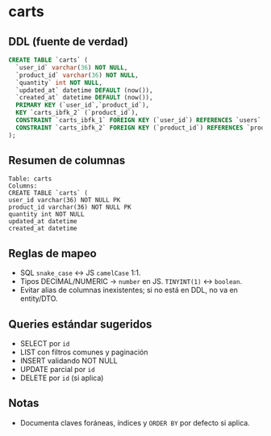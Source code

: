 # carts

## DDL (fuente de verdad)

```sql
CREATE TABLE `carts` (
  `user_id` varchar(36) NOT NULL,
  `product_id` varchar(36) NOT NULL,
  `quantity` int NOT NULL,
  `updated_at` datetime DEFAULT (now()),
  `created_at` datetime DEFAULT (now()),
  PRIMARY KEY (`user_id`,`product_id`),
  KEY `carts_ibfk_2` (`product_id`),
  CONSTRAINT `carts_ibfk_1` FOREIGN KEY (`user_id`) REFERENCES `users` (`id`),
  CONSTRAINT `carts_ibfk_2` FOREIGN KEY (`product_id`) REFERENCES `products` (`id`)
);
```

## Resumen de columnas

```
Table: carts
Columns:
CREATE TABLE `carts` (
user_id varchar(36) NOT NULL PK
product_id varchar(36) NOT NULL PK
quantity int NOT NULL
updated_at datetime
created_at datetime
```

## Reglas de mapeo

- SQL `snake_case` ↔ JS `camelCase` 1:1.
- Tipos DECIMAL/NUMERIC → `number` en JS. `TINYINT(1)` ↔ `boolean`.
- Evitar alias de columnas inexistentes; si no está en DDL, no va en entity/DTO.

## Queries estándar sugeridos

- SELECT por `id`
- LIST con filtros comunes y paginación
- INSERT validando NOT NULL
- UPDATE parcial por `id`
- DELETE por `id` (si aplica)

## Notas

- Documenta claves foráneas, índices y `ORDER BY` por defecto si aplica.
